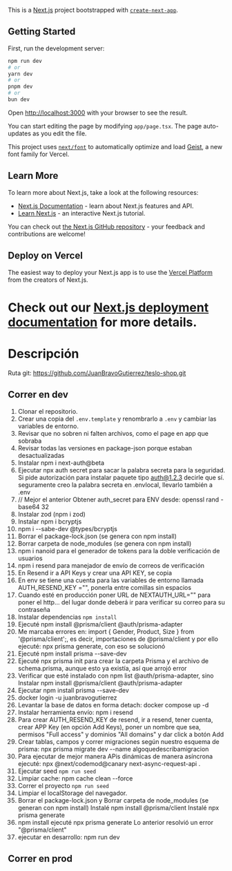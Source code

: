 This is a [Next.js](https://nextjs.org) project bootstrapped with [`create-next-app`](https://nextjs.org/docs/app/api-reference/cli/create-next-app).

## Getting Started

First, run the development server:

```bash
npm run dev
# or
yarn dev
# or
pnpm dev
# or
bun dev
```

Open [http://localhost:3000](http://localhost:3000) with your browser to see the result.

You can start editing the page by modifying `app/page.tsx`. The page auto-updates as you edit the file.

This project uses [`next/font`](https://nextjs.org/docs/app/building-your-application/optimizing/fonts) to automatically optimize and load [Geist](https://vercel.com/font), a new font family for Vercel.

## Learn More

To learn more about Next.js, take a look at the following resources:

- [Next.js Documentation](https://nextjs.org/docs) - learn about Next.js features and API.
- [Learn Next.js](https://nextjs.org/learn) - an interactive Next.js tutorial.

You can check out [the Next.js GitHub repository](https://github.com/vercel/next.js) - your feedback and contributions are welcome!

## Deploy on Vercel

The easiest way to deploy your Next.js app is to use the [Vercel Platform](https://vercel.com/new?utm_medium=default-template&filter=next.js&utm_source=create-next-app&utm_campaign=create-next-app-readme) from the creators of Next.js.

# Check out our [Next.js deployment documentation](https://nextjs.org/docs/app/building-your-application/deploying) for more details.

# Descripción

Ruta git: https://github.com/JuanBravoGutierrez/teslo-shop.git

## Correr en dev

1. Clonar el repositorio.
2. Crear una copia del `.env.template` y renombrarlo a `.env` y cambiar las variables de entorno.
3. Revisar que no sobren ni falten archivos, como el page en app que sobraba
4. Revisar todas las versiones en package-json porque estaban desactualizadas
5. Instalar npm i next-auth@beta
6. Ejecutar npx auth secret para sacar la palabra secreta para la seguridad. Si pide autorización para instalar paquete tipo auth@1.2.3 decirle que sí. seguramente creo la palabra secreta en .envlocal, llevarlo también a .env
7. // Mejor el anterior Obtener auth_secret para ENV desde: openssl rand -base64 32
8. Instalar zod (npm i zod)
9. Instalar npm i bcryptjs
10. npm i --sabe-dev @types/bcryptjs
11. Borrar el package-lock.json (se genera con npm install)
12. Borrar carpeta de node_modules (se genera con npm install)
13. npm i nanoid para el generador de tokens para la doble verificación de usuarios
14. npm i resend para manejador de envío de correos de verificación
15. En Resend ir a API Keys y crear una API KEY, se copia
16. En env se tiene una cuenta para las variables de entorno llamada AUTH_RESEND_KEY ="", ponerla entre comillas sin espacios
17. Cuando esté en producción poner URL de NEXTAUTH_URL="" para poner el http... del lugar donde deberá ir para verificar su correo para su contraseña
18. Instalar dependencias `npm install`
19. Ejecuté npm install @prisma/client @auth/prisma-adapter
20. Me marcaba errores en: import { Gender, Product, Size } from '@prisma/client';, es decir, importaciones de @prisma/client y por ello ejecuté: npx prisma generate, con eso se solucionó
21. Ejecuté npm install prisma --save-dev
22. Ejecuté npx prisma init para crear la carpeta Prisma y el archivo de schema.prisma, aunque esto ya existía, así que arrojó error
23. Verificar que esté instalado con npm list @auth/prisma-adapter, sino Instalar npm install @prisma/client @auth/prisma-adapter
24. Ejecutar npm install prisma --save-dev
25. docker login -u juanbravogutierrez
26. Levantar la base de datos en forma detach: docker compose up -d
27. Instalar herramienta envío: npm i resend
28. Para crear AUTH_RESEND_KEY de resend, ir a resend, tener cuenta, crear APP Key (en opción Add Keys), poner un nombre que sea, permisos "Full access" y dominios "All domains" y dar click a botón Add
29. Crear tablas, campos y correr migraciones según nuestro esquema de prisma: npx prisma migrate dev --name algoquedescribamigracion
30. Para ejecutar de mejor manera APis dinámicas de manera asíncrona ejecuté: npx @next/codemod@canary next-async-request-api .
31. Ejecutar seed `npm run seed`
32. Limpiar cache: npm cache clean --force
33. Correr el proyecto `npm run seed`
34. Limpiar el localStorage del navegador.
35. Borrar el package-lock.json y Borrar carpeta de node_modules (se generan con npm install)
    Instalé npm install @prisma/client
    Instalé npx prisma generate
36. npm install
    ejecuté npx prisma generate
    Lo anterior resolvió un error "@prisma/client"
37. ejecutar en desarrollo: npm run dev

## Correr en prod
